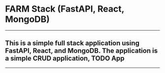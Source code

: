 # FARM Stack (FastAPI, React, MongoDB)
---------------------------------------------------------------
## This is a simple full stack application using FastAPI, React, and MongoDB. The application is a simple CRUD application, TODO App
---------------------------------------------------------------

